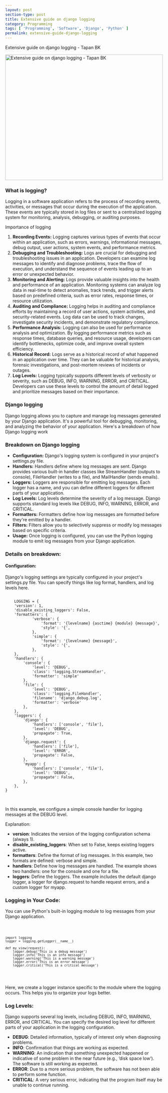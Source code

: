 ```yaml
---
layout: post
section-type: post
title: Extensive guide on django logging
category: Programming
tags: [ 'Programming', 'Software', 'Django', 'Python' ]
permalink: extensive-guide-django-logging
---
```


Extensive guide on django logging - Tapan BK

<!--more-->

<img
src="{{site.baseurl}}/img/posts/django-logging.jpg"
class="img-thumbnail img-rounded" height="400px" width="100%"
title="Extensive guide on django logging - Tapan BK"
alt="Extensive guide on django logging - Tapan BK">




<section>
<h3>What is logging?</h3>
<p>
Logging in a software application refers to the process of recording events, activities, or messages that occur during
the execution of the application. These events are typically stored in log files or sent to a centralized logging system
for monitoring, analysis, debugging, or auditing purposes.
</p>
</section>

<section>
<p>Importance of logging</p>

<ol>
    <li><strong>Recording Events:</strong> Logging captures various types of events that occur within an application, such as errors, warnings, informational messages, debug output, user actions, system events, and performance metrics.</li>
    <li><strong>Debugging and Troubleshooting:</strong> Logs are crucial for debugging and troubleshooting issues in an application. Developers can examine log messages to identify and diagnose problems, trace the flow of execution, and understand the sequence of events leading up to an error or unexpected behavior.</li>
    <li><strong>Monitoring and Alerting:</strong> Logs provide valuable insights into the health and performance of an application. Monitoring systems can analyze log data in real-time to detect anomalies, track trends, and trigger alerts based on predefined criteria, such as error rates, response times, or resource utilization.</li>
    <li><strong>Auditing and Compliance:</strong> Logging helps in auditing and compliance efforts by maintaining a record of user actions, system activities, and security-related events. Log data can be used to track changes, investigate security incidents, and demonstrate regulatory compliance.</li>
    <li><strong>Performance Analysis:</strong> Logging can also be used for performance analysis and optimization. By logging performance metrics such as response times, database queries, and resource usage, developers can identify bottlenecks, optimize code, and improve overall system efficiency.</li>
    <li><strong>Historical Record:</strong> Logs serve as a historical record of what happened in an application over time. They can be valuable for historical analysis, forensic investigations, and post-mortem reviews of incidents or outages.</li>
    <li><strong>Log Levels:</strong> Logging typically supports different levels of verbosity or severity, such as DEBUG, INFO, WARNING, ERROR, and CRITICAL. Developers can use these levels to control the amount of detail logged and prioritize messages based on their importance.</li>
</ol>


</section>

<section>
<h3>Django logging</h3>
<p>
Django logging allows you to capture and manage log messages generated by your Django application. It's a powerful tool
for debugging, monitoring, and analyzing the behavior of your application. Here's a breakdown of how Django logging work
</p>

</section>


<section>
<h3>Breakdown on Django logging</h3>

<ul>
    <li><strong>Configuration:</strong> Django's logging system is configured in your project's settings.py file.</li>
    <li><strong>Handlers:</strong> Handlers define where log messages are sent. Django provides various built-in handler classes like StreamHandler (outputs to console), FileHandler (writes to a file), and MailHandler (sends emails).</li>
    <li><strong>Loggers:</strong> Loggers are responsible for emitting log messages. Each logger has a name, and you can define different loggers for different parts of your application.</li>
    <li><strong>Log Levels:</strong> Log levels determine the severity of a log message. Django supports standard log levels like DEBUG, INFO, WARNING, ERROR, and CRITICAL.</li>
    <li><strong>Formatters:</strong> Formatters define how log messages are formatted before they're emitted by a handler.</li>
    <li><strong>Filters:</strong> Filters allow you to selectively suppress or modify log messages based on specific criteria.</li>
    <li><strong>Usage:</strong> Once logging is configured, you can use the Python logging module to emit log messages from your Django application.</li>
</ul>

</section>

<section>
<h3>Details on breakdown:</h3>
<h4>Configuration: </h4>
<p>Django's logging settings are typically configured in your project's settings.py file. You can specify things like
log format, handlers, and log levels here.</p>

</section>

<section>
<pre>
<code>
    LOGGING = {
    'version': 1,
    'disable_existing_loggers': False,
    'formatters': {
            'verbose': {
                'format': '{levelname} {asctime} {module} {message}',
                'style': '{',
            },
            'simple': {
                'format': '{levelname} {message}',
                'style': '{',
            },
    },
    'handlers': {
        'console': {
            'level': 'DEBUG',
            'class': 'logging.StreamHandler',
            'formatter': 'simple'
        },
        'file': {
            'level': 'DEBUG',
            'class': 'logging.FileHandler',
            'filename': 'django_debug.log',
            'formatter': 'verbose'
        },
    },
    'loggers': {
        'django': {
            'handlers': ['console', 'file'],
            'level': 'DEBUG',
            'propagate': True,
        },
        'django.request': {
            'handlers': ['file'],
            'level': 'ERROR',
            'propagate': False,
        },
        'myapp': {
            'handlers': ['console', 'file'],
            'level': 'DEBUG',
            'propagate': False,
        },
    },
}

</code>
</pre>

<p>
In this example, we configure a simple console handler for logging messages at the DEBUG level.
</p>
<p>Explanation: </p>
<ul>
    <li><strong>version</strong>: Indicates the version of the logging configuration schema (always 1).</li>
    <li><strong>disable_existing_loggers</strong>: When set to False, keeps existing loggers active.</li>
    <li><strong>formatters</strong>: Define the format of log messages. In this example, two formats are defined: verbose and simple.</li>
    <li><strong>handlers</strong>: Define how log messages are handled. The example shows two handlers: one for the console and one for a file.</li>
    <li><strong>loggers</strong>: Define the loggers. The example includes the default django logger, a logger for django.request to handle request errors, and a custom logger for myapp.</li>
</ul>
</section>


<section>
<h3>Logging in Your Code:</h3>
<p>You can use Python's built-in logging module to log messages from your Django application.</p>
<pre>
<code>

    import logging
    logger = logging.getLogger(__name__)

    def my_view(request):
        logger.debug('This is a debug message')
        logger.info('This is an info message')
        logger.warning('This is a warning message')
        logger.error('This is an error message')
        logger.critical('This is a critical message')

</code>
</pre>
<p>

Here, we create a logger instance specific to the module where the logging occurs. This helps you to organize your logs better.
</p>

</section>



<section>
<h3>Log Levels:</h3>
<p>
Django supports several log levels, including <span>DEBUG</span>, <span></span>INFO, WARNING, ERROR, and CRITICAL. You can specify the desired log
level for different parts of your application in the logging configuration.
</p>
<ul>
    <li><strong>DEBUG</strong>: Detailed information, typically of interest only when diagnosing problems.</li>
    <li><strong>INFO</strong>: Confirmation that things are working as expected.</li>
    <li><strong>WARNING</strong>: An indication that something unexpected happened or indicative of some problem in the near future (e.g., ‘disk space low’). The software is still working as expected.</li>
    <li><strong>ERROR</strong>: Due to a more serious problem, the software has not been able to perform some function.</li>
    <li><strong>CRITICAL</strong>: A very serious error, indicating that the program itself may be unable to continue running.</li>
</ul>
</section>
